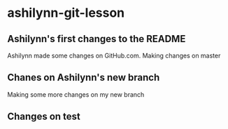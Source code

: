 # ashilynn-git-lesson

## Ashilynn's first changes to the README
  Ashilynn made some changes on GitHub.com. Making changes on master


## Chanes on Ashilynn's new branch
Making some more changes on my new branch

## Changes on test